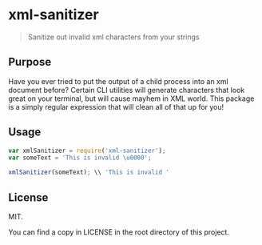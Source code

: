 # xml-sanitizer

> Sanitize out invalid xml characters from your strings

## Purpose

Have you ever tried to put the output of a child process into an xml document before? Certain CLI utilities will generate characters that look great on your terminal, but will cause mayhem in XML world. This package is a simply regular expression that will clean all of that up for you!

## Usage
```js
var xmlSanitizer = require('xml-sanitizer');
var someText = 'This is invalid \u0000';

xmlSanitizer(someText); \\ 'This is invalid '
```

## License

MIT.

You can find a copy in LICENSE in the root directory of this project.
